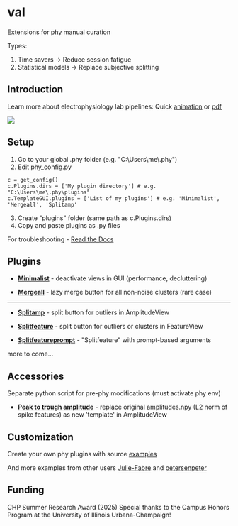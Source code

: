 # val
Extensions for [phy](https://github.com/cortex-lab/phy) manual curation

Types:
1. Time savers -> Reduce session fatigue
2. Statistical models -> Replace subjective splitting

## Introduction
Learn more about electrophysiology lab pipelines:
Quick [animation](/education/Intro%20to%20Phy.gif) or [pdf](/education/Intro%20to%20Phy.pdf)

![](/education/Intro%20to%20Phy.gif)

## Setup
1. Go to your global .phy folder (e.g. "C:\\Users\\me\\.phy")
2. Edit phy_config.py
```
c = get_config()
c.Plugins.dirs = ['My plugin directory'] # e.g. "C:\Users\me\.phy\plugins"
c.TemplateGUI.plugins = ['List of my plugins'] # e.g. 'Minimalist', 'Mergeall', 'Splitamp'
```
3. Create "plugins" folder (same path as c.Plugins.dirs)
4. Copy and paste plugins as .py files

For troubleshooting - [Read the Docs](https://phy.readthedocs.io/en/latest/customization)

## Plugins
* [**Minimalist**](/plugins/minimalist.py) - deactivate views in GUI (performance, decluttering)

* [**Mergeall**](/plugins/mergeall.py) - lazy merge button for all non-noise clusters (rare case)

-----------------------------------------------------------------------------------------------------

* [**Splitamp**](/plugins/splitamp.py) - split button for outliers in AmplitudeView

* [**Splitfeature**](/plugins/splitfeature.py) - split button for outliers or clusters in FeatureView

* [**Splitfeatureprompt**](/plugins/splitfeature.py) - "Splitfeature" with prompt-based arguments

more to come...

## Accessories
Separate python script for pre-phy modifications (must activate phy env)
* [**Peak to trough amplitude**](/accessories/peak_trough.py) - replace original amplitudes.npy (L2 norm of spike features) as new 'template' in AmplitudeView

## Customization
Create your own phy plugins with source [examples](https://phy.readthedocs.io/en/latest/plugins)

And more examples from other users [Julie-Fabre](https://github.com/Julie-Fabre/phyPlugins) and [petersenpeter](https://github.com/petersenpeter/phy2-plugins)

## Funding
CHP Summer Research Award (2025)
Special thanks to the Campus Honors Program at the University of Illinois Urbana-Champaign!
